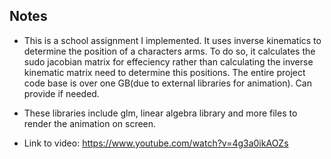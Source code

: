 ## Notes
* This is a school assignment I implemented. It uses inverse kinematics to determine the position of a characters arms. To do so, it calculates the sudo jacobian matrix for effeciency rather than calculating the inverse kinematic matrix need to determine this positions. The entire project code base is over one GB(due to external libraries for animation). Can provide if needed. 
* These libraries include glm, linear algebra library and more files to render the animation on screen.

* Link to video: https://www.youtube.com/watch?v=4g3a0ikAOZs